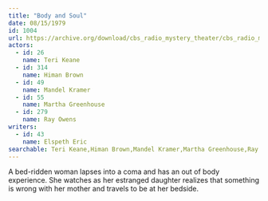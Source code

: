 ```yaml
---
title: "Body and Soul"
date: 08/15/1979
id: 1004
url: https://archive.org/download/cbs_radio_mystery_theater/cbs_radio_mystery_theater-1001-1050.zip/cbs_radio_mystery_theater-1001-1050%2Fcbsrmt_1004_body_and_soul.mp3
actors:  
  - id: 26
    name: Teri Keane  
  - id: 314
    name: Himan Brown  
  - id: 49
    name: Mandel Kramer  
  - id: 55
    name: Martha Greenhouse  
  - id: 279
    name: Ray Owens
writers:  
  - id: 43
    name: Elspeth Eric
searchable: Teri Keane,Himan Brown,Mandel Kramer,Martha Greenhouse,Ray Owens Elspeth Eric
---
```

A bed-ridden woman lapses into a coma and has an out of body experience. She watches as her estranged daughter realizes that something is wrong with her mother and travels to be at her bedside.